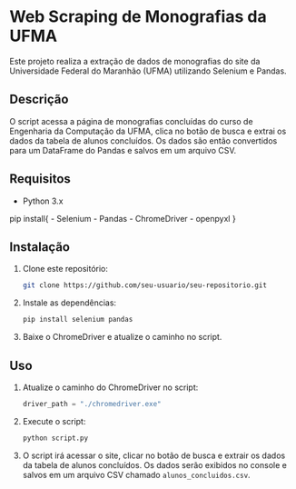 # Web Scraping de Monografias da UFMA

Este projeto realiza a extração de dados de monografias do site da Universidade Federal do Maranhão (UFMA) utilizando Selenium e Pandas.

## Descrição

O script acessa a página de monografias concluídas do curso de Engenharia da Computação da UFMA, clica no botão de busca e extrai os dados da tabela de alunos concluídos. Os dados são então convertidos para um DataFrame do Pandas e salvos em um arquivo CSV.

## Requisitos

- Python 3.x

pip install{
        - Selenium
        - Pandas
        - ChromeDriver
        - openpyxl
}

## Instalação

1. Clone este repositório:
    ```bash
    git clone https://github.com/seu-usuario/seu-repositorio.git
    ```
2. Instale as dependências:
    ```bash
    pip install selenium pandas
    ```
3. Baixe o ChromeDriver e atualize o caminho no script.

## Uso

1. Atualize o caminho do ChromeDriver no script:
    ```python
    driver_path = "./chromedriver.exe"
    ```
2. Execute o script:
    ```bash
    python script.py
    ```
3. O script irá acessar o site, clicar no botão de busca e extrair os dados da tabela de alunos concluídos. Os dados serão exibidos no console e salvos em um arquivo CSV chamado `alunos_concluidos.csv`.